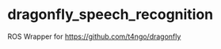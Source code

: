 dragonfly_speech_recognition
============================

ROS Wrapper for https://github.com/t4ngo/dragonfly
